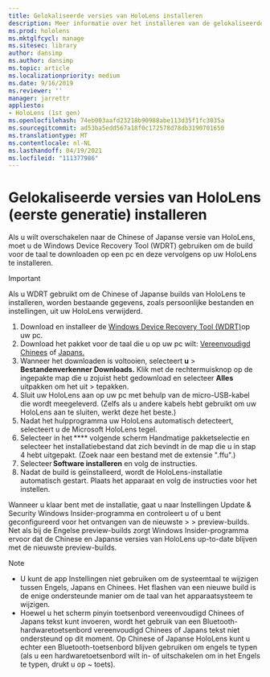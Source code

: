 ```yaml
---
title: Gelokaliseerde versies van HoloLens installeren
description: Meer informatie over het installeren van de gelokaliseerde versies van HoloLens (1e generatie), waaronder Chinese en Japanse versies.
ms.prod: hololens
ms.mktglfcycl: manage
ms.sitesec: library
author: dansimp
ms.author: dansimp
ms.topic: article
ms.localizationpriority: medium
ms.date: 9/16/2019
ms.reviewer: ''
manager: jarrettr
appliesto:
- HoloLens (1st gen)
ms.openlocfilehash: 74eb003aafd23218b90988abe113d35f1fc3035a
ms.sourcegitcommit: ad53ba5edd567a18f0c172578d78db3190701650
ms.translationtype: MT
ms.contentlocale: nl-NL
ms.lasthandoff: 04/19/2021
ms.locfileid: "111377986"
---
```

# <a name="install-localized-versions-of-hololens-1st-gen"></a>Gelokaliseerde versies van HoloLens (eerste generatie) installeren

Als u wilt overschakelen naar de Chinese of Japanse versie van HoloLens, moet u de Windows Device Recovery Tool (WDRT) gebruiken om de build voor de taal te downloaden op een pc en deze vervolgens op uw HoloLens te installeren.

> [!IMPORTANT]
> Als u WDRT gebruikt om de Chinese of Japanse builds van HoloLens te installeren, worden bestaande gegevens, zoals persoonlijke bestanden en instellingen, uit uw HoloLens verwijderd. 

1. Download en installeer de [Windows Device Recovery Tool (WDRT)](https://support.microsoft.com/help/12379)op uw pc.
1. Download het pakket voor de taal die u op uw pc wilt: [Vereenvoudigd Chinees](https://aka.ms/hololensdownload-ch) of [Japans.](https://aka.ms/hololensdownload-jp)
1. Wanneer het downloaden is voltooien, selecteert **u**  >  **Bestandenverkenner Downloads.** Klik met de rechtermuisknop op de ingepakte map die u zojuist hebt gedownload en selecteer **Alles** uitpakken om het uit  >   tepakken.
1. Sluit uw HoloLens aan op uw pc met behulp van de micro-USB-kabel die wordt meegeleverd. (Zelfs als u andere kabels hebt gebruikt om uw HoloLens aan te sluiten, werkt deze het beste.)
1. Nadat het hulpprogramma uw HoloLens automatisch detecteert, selecteert u de Microsoft HoloLens tegel.
1. Selecteer in het **** volgende scherm Handmatige pakketselectie en selecteer het installatiebestand dat zich bevindt in de map die u in stap   4 hebt uitgepakt. (Zoek naar een bestand met de extensie ".ffu".) 
1. Selecteer **Software installeren** en volg de instructies. 
1. Nadat de build is geïnstalleerd, wordt de HoloLens-installatie automatisch gestart. Plaats het apparaat en volg de instructies voor het instellen. 

Wanneer u klaar bent met de installatie, gaat u naar Instellingen Update & Security Windows Insider-programma en controleert u of u bent geconfigureerd voor het ontvangen van de nieuwste  >    >  preview-builds. Net als bij de Engelse preview-builds zorgt Windows Insider-programma ervoor dat de Chinese en Japanse versies van HoloLens up-to-date blijven met de nieuwste preview-builds.

> [!NOTE]
>  
> - U kunt de app Instellingen niet gebruiken om de systeemtaal te wijzigen tussen Engels, Japans en Chinees. Het flashen van een nieuwe build is de enige ondersteunde manier om de taal van het apparaatsysteem te wijzigen.
> - Hoewel u het scherm pinyin toetsenbord vereenvoudigd Chinees of Japans tekst kunt invoeren, wordt het gebruik van een Bluetooth-hardwaretoetsenbord vereenvoudigd Chinees of Japans tekst niet ondersteund op dit moment.  Op Chinese of Japanse HoloLens kunt u echter een Bluetooth-toetsenbord blijven gebruiken om engels te typen (als u een hardwaretoetsenbord wilt in- of uitschakelen om in het Engels te typen, drukt u op ~ toets).
